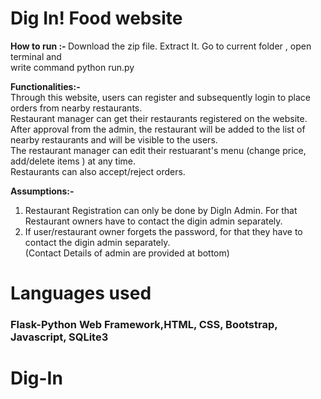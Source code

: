 # Dig In! Food website

<b>How to run :- </b>
Download the zip file.
Extract It.
Go to current folder , open terminal and <br> write command python run.py

<b>Functionalities:- </b> <br>
Through this website, users can register and subsequently login to place orders from nearby restaurants. <br>
Restaurant manager can get their restaurants registered on the website. <br> 
After approval from the admin, the restaurant will be added to the list of nearby restaurants and will be visible to the users. <br> The restaurant manager can edit their restuarant's menu (change price, add/delete items ) at any time. <br> Restaurants can also accept/reject orders. <br>

<b>Assumptions:- </b> <br>
1. Restaurant Registration can only be done by DigIn Admin. For that Restaurant owners have to contact the digin admin separately. <br>
2. If user/restaurant owner forgets the password, for that they have to contact the digin admin separately. <br>
(Contact Details of admin are provided at bottom) <br>

# Languages used
### Flask-Python Web Framework,HTML, CSS, Bootstrap, Javascript, SQLite3

# Dig-In
